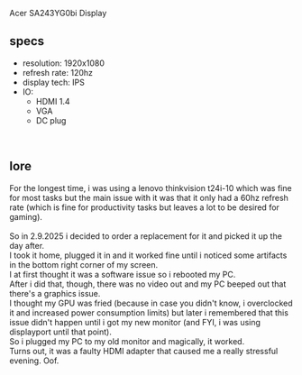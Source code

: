 Acer SA243YG0bi
Display
## specs
- resolution: 1920x1080
- refresh rate: 120hz
- display tech: IPS
- IO: 
    - HDMI 1.4
    - VGA
    - DC plug

<br>

## lore
For the longest time, i was using a lenovo thinkvision t24i-10 which was fine for most tasks but the main issue with it was that it only had a 60hz refresh rate (which is fine for productivity tasks but leaves a lot to be desired for gaming).
<br>
<br>
So in 2.9.2025 i decided to order a replacement for it and picked it up the day after.
<br>
I took it home, plugged it in and it worked fine until i noticed some artifacts in the bottom right corner of my screen.
<br>
I at first thought it was a software issue so i rebooted my PC. 
<br>
After i did that, though, there was no video out and my PC beeped out that there's a graphics issue.
<br>
I thought my GPU was fried (because in case you didn't know, i overclocked it and increased power consumption limits) but later i remembered that this issue didn't happen until i got my new monitor (and FYI, i was using displayport until that point).
<br>
So i plugged my PC to my old monitor and magically, it worked.
<br>
Turns out, it was a faulty HDMI adapter that caused me a really stressful evening. Oof.